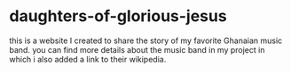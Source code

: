 # daughters-of-glorious-jesus
this is a website I created to share the story of my favorite Ghanaian music band.
you can find more details about the music band in my project in which i also added a link to their wikipedia.
